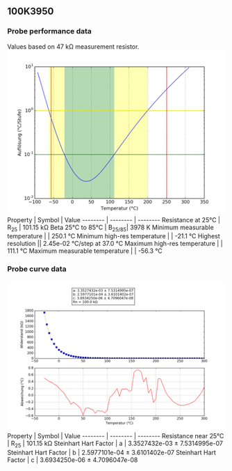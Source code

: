 
## 100K3950
### Probe performance data

Values based on 47 kΩ measurement resistor.
![Sensor performance chart](100K3950_resolution.png)
Property | Symbol | Value
-------- | -------- | --------
Resistance at 25°C | R<sub>25</sub> | 101.15 kΩ
Beta 25°C to 85°C | B<sub>25/85</sub>| 3978 K
Minimum measurable temperature | | 250.1 °C
Minimum high-res temperature | | -21.1 °C
Highest resolution || 2.45e-02 °C/step at 37.0 °C
Maximum high-res temperature | | 111.1 °C
Maximum measurable temperature | | -56.3 °C

### Probe curve data
![Probe fit chart](100K3950_curve.png)
Property | Symbol | Value
-------- | -------- | --------
Resistance near 25°C | R<sub>25</sub> | 101.15 kΩ
Steinhart Hart Factor | a | 3.3527432e-03 ± 7.5314995e-07 
Steinhart Hart Factor | b | 2.5977101e-04 ± 3.6101402e-07
Steinhart Hart Factor | c | 3.6934250e-06 ± 4.7096047e-08

